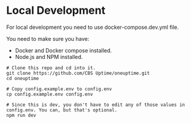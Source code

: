 # Local Development

For local development you need to use docker-compose.dev.yml file.

You need to make sure you have:
- Docker and Docker compose installed.
- Node.js and NPM installed.

```
# Clone this repo and cd into it.
git clone https://github.com/CBS Uptime/oneuptime.git
cd oneuptime

# Copy config.example.env to config.env
cp config.example.env config.env

# Since this is dev, you don't have to edit any of those values in config.env. You can, but that's optional.
npm run dev
```
